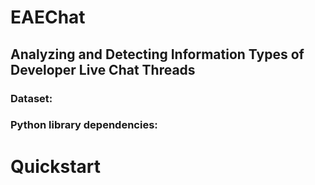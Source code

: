 # EAEChat
## Analyzing and Detecting Information Types of Developer Live Chat Threads

### Dataset: 

### Python library dependencies:

# Quickstart
